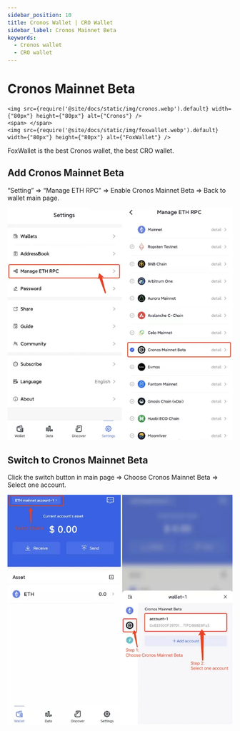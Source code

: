 ```yaml
---
sidebar_position: 10
title: Cronos Wallet | CRO Wallet
sidebar_label: Cronos Mainnet Beta
keywords:
  - Cronos wallet
  - CRO wallet
---
```


# Cronos Mainnet Beta
```mdx-code-block
<img src={require('@site/docs/static/img/cronos.webp').default} width={"80px"} height={"80px"} alt={"Cronos"} />
<span> </span>
<img src={require('@site/docs/static/img/foxwallet.webp').default} width={"80px"} height={"80px"} alt={"FoxWallet"} />
```
FoxWallet is the best Cronos wallet, the best CRO wallet.

## Add Cronos Mainnet Beta

“Setting” => “Manage ETH RPC” => Enable Cronos Mainnet Beta => Back to wallet main page.

![](../img/add-cronos.webp)

## Switch to Cronos Mainnet Beta

Click the switch button in main page => Choose Cronos Mainnet Beta => Select one account.

![](../img/switch-cronos.webp)
